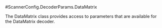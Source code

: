 #ScannerConfig.DecoderParams.DataMatrix

The DataMatrix class provides access to parameters that are available
 for the DataMatrix decoder.

